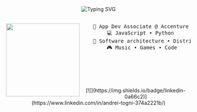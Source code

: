 <div align="center">
    <img src="https://readme-typing-svg.herokuapp.com?font=Inconsolata&pause=1000&width=435&lines=Hi%2C+I'm+Andrei." alt="Typing SVG" />
</div>

<br>

<div align="center">
    <img src="https://media.tenor.com/_e28Mgarn9wAAAAM/mika-misono-mika.gif" height="200" align="left">
    <pre>
    💼 App Dev Associate @ Accenture 
    💻 JavaScript • Python 
    📖 Software architecture • Distributed systems
    🎮 Music • Games • Code
    </pre>
</div>

<br><br><br>

<div align="center">
    [![](https://img.shields.io/badge/linkedin-0a66c2)](https://www.linkedin.com/in/andrei-togni-374a2221b/)
</div>
